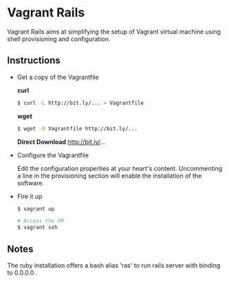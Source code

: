 # Vagrant Rails

Vagrant Rails aims at simplifying the setup of Vagrant virtual machine using shell provisioning and configuration.

## Instructions

* Get a copy of the Vagrantfile

  **curl**
  ```bash
  $ curl -L http://bit.ly/... > Vagrantfile
  ```
  
  **wget**
  ```bash
  $ wget -O Vagrantfile http://bit.ly/...
  ```
  **Direct Download**
  http://bit.ly/...

* Configure the Vagrantfile

  Edit the configuration properties at your heart's content.
  Uncommenting a line in the provisioning section will enable the installation of the software.

* Fire it up
  ```bash
  $ vagrant up

  # Access the VM
  $ vagrant ssh
  ```
## Notes

The ruby installation offers a bash alias 'ras' to run rails server with binding to 0.0.0.0 .
